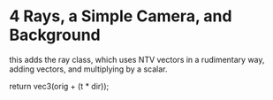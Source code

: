 # 4 Rays, a Simple Camera, and Background

this adds the ray class, which uses NTV vectors in a rudimentary way, adding vectors, and multiplying by a scalar.

return vec3(orig + (t * dir));
